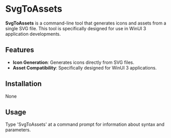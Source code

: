 # SvgToAssets

**SvgToAssets** is a command-line tool that generates icons and assets from a single SVG file. This tool is specifically designed for use in WinUI 3 application developments.

## Features

- **Icon Generation**: Generates icons directly from SVG files.
- **Asset Compatibility**: Specifically designed for WinUI 3 applications.

## Installation

None

## Usage

Type 'SvgToAssets' at a command prompt for information about syntax and parameters.
